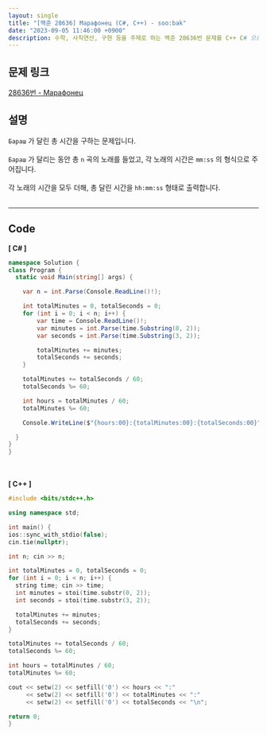 ```yaml
---
layout: single
title: "[백준 28636] Марафонец (C#, C++) - soo:bak"
date: "2023-09-05 11:46:00 +0900"
description: 수학, 사칙연산, 구현 등을 주제로 하는 백준 28636번 문제를 C++ C# 으로 풀이 및 해설
---
```


## 문제 링크
  [28636번 - Марафонец](https://www.acmicpc.net/problem/28636)

## 설명
`Бараш` 가 달린 총 시간을 구하는 문제입니다. <br>
<br>
`Бараш` 가 달리는 동안 총 `n` 곡의 노래를 들었고, 각 노래의 시간은 `mm:ss` 의 형식으로 주어집니다.<br>
<br>
각 노래의 시간을 모두 더해, 총 달린 시간을 `hh:mm:ss` 형태로 출력합니다. <br>
<br>
- - -

## Code
<b>[ C# ] </b>
<br>

  ```c#
namespace Solution {
  class Program {
    static void Main(string[] args) {

      var n = int.Parse(Console.ReadLine()!);

      int totalMinutes = 0, totalSeconds = 0;
      for (int i = 0; i < n; i++) {
          var time = Console.ReadLine()!;
          var minutes = int.Parse(time.Substring(0, 2));
          var seconds = int.Parse(time.Substring(3, 2));

          totalMinutes += minutes;
          totalSeconds += seconds;
      }

      totalMinutes += totalSeconds / 60;
      totalSeconds %= 60;

      int hours = totalMinutes / 60;
      totalMinutes %= 60;

      Console.WriteLine($"{hours:00}:{totalMinutes:00}:{totalSeconds:00}");

    }
  }
}
  ```
<br><br>
<b>[ C++ ] </b>
<br>

  ```c++
#include <bits/stdc++.h>

using namespace std;

int main() {
  ios::sync_with_stdio(false);
  cin.tie(nullptr);

  int n; cin >> n;

  int totalMinutes = 0, totalSeconds = 0;
  for (int i = 0; i < n; i++) {
    string time; cin >> time;
    int minutes = stoi(time.substr(0, 2));
    int seconds = stoi(time.substr(3, 2));

    totalMinutes += minutes;
    totalSeconds += seconds;
  }

  totalMinutes += totalSeconds / 60;
  totalSeconds %= 60;

  int hours = totalMinutes / 60;
  totalMinutes %= 60;

  cout << setw(2) << setfill('0') << hours << ":"
       << setw(2) << setfill('0') << totalMinutes << ":"
       << setw(2) << setfill('0') << totalSeconds << "\n";

  return 0;
}
  ```
